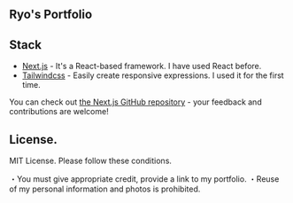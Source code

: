 ## Ryo's Portfolio


## Stack

- [Next.js](https://nextjs.org) - It's a React-based framework. I have used React before.
- [Tailwindcss](https://tailwindcss.com/) - Easily create responsive expressions. I used it for the first time.

You can check out [the Next.js GitHub repository](https://github.com/vercel/next.js/) - your feedback and contributions are welcome!

## License.

MIT License.
Please follow these conditions.

・You must give appropriate credit, provide a link to my portfolio.
・Reuse of my personal information and photos is prohibited.

